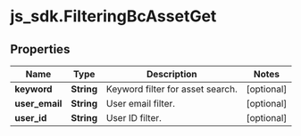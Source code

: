 # js_sdk.FilteringBcAssetGet

## Properties
Name | Type | Description | Notes
------------ | ------------- | ------------- | -------------
**keyword** | **String** | Keyword filter for asset search. | [optional] 
**user_email** | **String** | User email filter. | [optional] 
**user_id** | **String** | User ID filter. | [optional] 
